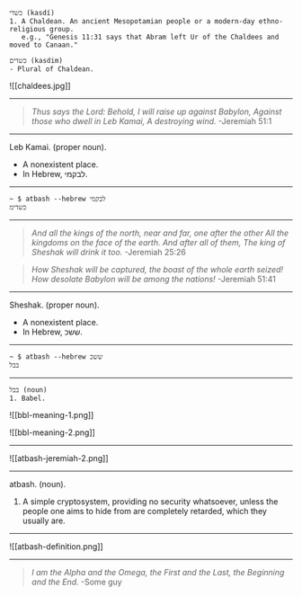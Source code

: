 ```
כשדי (kasdí)
1. A Chaldean. An ancient Mesopotamian people or a modern-day ethno-religious group.
   e.g., "Genesis 11:31 says that Abram left Ur of the Chaldees and moved to Canaan."

כשדים (kasdim)
- Plural of Chaldean.
```

![[chaldees.jpg]]

---

> _Thus says the Lord:_
> _Behold, I will raise up against Babylon,_
> _Against those who dwell in Leb Kamai,_
> _A destroying wind._
> -Jeremiah 51:1

---

Leb Kamai. (proper noun).
- A nonexistent place.
- In Hebrew, לבקמי.

---

```
~ $ atbash --hebrew לבקמי
כשדימ

```
---

> _And all the kings of the north, near and far, one after the other
> All the kingdoms on the face of the earth._
> _And after all of them,_
> _The king of Sheshak will drink it too._
> -Jeremiah 25:26

> _How Sheshak will be captured,_
> _the boast of the whole earth seized!_
> _How desolate Babylon will be_
> _among the nations!_
> -Jeremiah 51:41

---

Sheshak. (proper noun).
- A nonexistent place.
- In Hebrew, ששכ.

---

```
~ $ atbash --hebrew ששכ
בבל
```

---

```
בבל (noun)
1. Babel.
```

![[bbl-meaning-1.png]]

![[bbl-meaning-2.png]]

---

![[atbash-jeremiah-2.png]]

---

atbash. (noun).
1. A simple cryptosystem, providing no security whatsoever, unless the people one aims to hide from are completely retarded, which they usually are.

---

![[atbash-definition.png]]

---

> _I am the Alpha and the Omega, the First and the Last, the Beginning and the End._
> -Some guy

